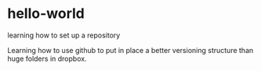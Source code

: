 # hello-world
learning how to set up a repository

Learning how to use github to put in place a better versioning structure than huge folders in dropbox. 
